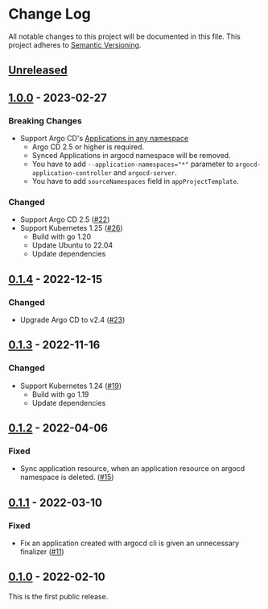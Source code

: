 # Change Log

All notable changes to this project will be documented in this file.
This project adheres to [Semantic Versioning](http://semver.org/).

## [Unreleased]

## [1.0.0] - 2023-02-27

### **Breaking Changes**

- Support Argo CD's [Applications in any namespace](https://argo-cd.readthedocs.io/en/stable/operator-manual/app-any-namespace/)
  - Argo CD 2.5 or higher is required.
  - Synced Applications in argocd namespace will be removed.
  - You have to add `--application-namespaces="*"` parameter to `argocd-application-controller` and `argocd-server`.
  - You have to add `sourceNamespaces` field in `appProjectTemplate`.

### Changed

- Support Argo CD 2.5 ([#22](https://github.com/cybozu-go/cattage/pull/22))
- Support Kubernetes 1.25 ([#26](https://github.com/cybozu-go/cattage/pull/26))
  - Build with go 1.20
  - Update Ubuntu to 22.04
  - Update dependencies

## [0.1.4] - 2022-12-15

### Changed

- Upgrade Argo CD to v2.4 ([#23](https://github.com/cybozu-go/cattage/pull/23))

## [0.1.3] - 2022-11-16

### Changed

- Support Kubernetes 1.24 ([#19](https://github.com/cybozu-go/cattage/pull/19))
    - Build with go 1.19
    - Update dependencies

## [0.1.2] - 2022-04-06

### Fixed
- Sync application resource, when an application resource on argocd namespace is deleted. ([#15](https://github.com/cybozu-go/cattage/pull/15))

## [0.1.1] - 2022-03-10

### Fixed
- Fix an application created with argocd cli is given an unnecessary finalizer ([#11](https://github.com/cybozu-go/cattage/pull/11))

## [0.1.0] - 2022-02-10

This is the first public release.

[Unreleased]: https://github.com/cybozu-go/cattage/compare/v1.0.0...HEAD
[1.0.0]: https://github.com/cybozu-go/cattage/compare/v0.1.4...v1.0.0
[0.1.4]: https://github.com/cybozu-go/cattage/compare/v0.1.3...v0.1.4
[0.1.3]: https://github.com/cybozu-go/cattage/compare/v0.1.2...v0.1.3
[0.1.2]: https://github.com/cybozu-go/cattage/compare/v0.1.1...v0.1.2
[0.1.1]: https://github.com/cybozu-go/cattage/compare/v0.1.0...v0.1.1
[0.1.0]: https://github.com/cybozu-go/cattage/compare/60bcea7b1cf9d79e5e439d0fa7dbb4629c9f1125...v0.1.0
